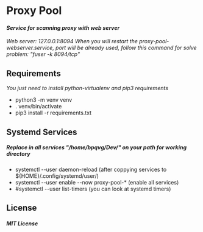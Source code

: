 # Proxy Pool

#### _Service for scanning proxy with web server_
_Web server: 127.0.0.1:8094_
_When you will restart the proxy-pool-webserver.service, port will be already used, follow this command for solve problem: "fuser -k 8094/tcp"_

## Requirements
_You just need to install python-virtualenv and pip3 requirements_
- python3 -m venv venv
- . venv/bin/activate
- pip3 install -r requirements.txt

## Systemd Services
##### _Replace in all services "/home/bpqvg/Dev/" on your path for working directory_
- systemctl --user daemon-reload (after coppying services to ${HOME}/.config/systemd/user/)
- systemctl --user enable --now proxy-pool-* (enable all services)
- #systemctl --user list-timers (you can look at systemd timers)

## License 
##### _MIT License_

